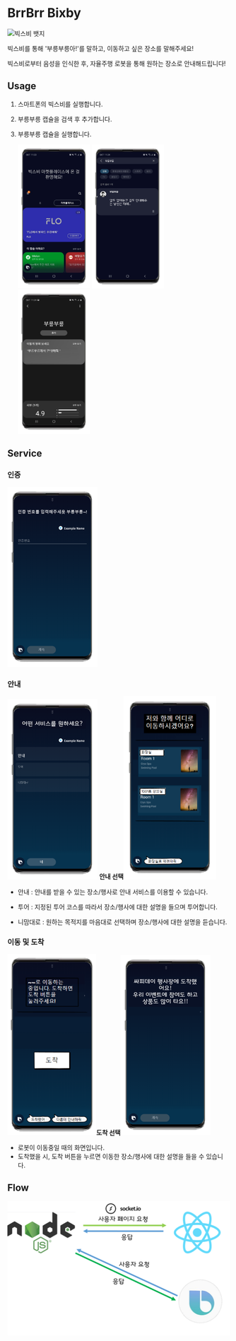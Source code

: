 # BrrBrr Bixby

![빅스비 뱃지](https://img.shields.io/badge/Bixby-8.0.1-informational) 



빅스비를 통해 '부릉부릉아!'를 말하고, 이동하고 싶은 장소를 말해주세요!

빅스비로부터 음성을 인식한 후, 자율주행 로봇을 통해 원하는 장소로 안내해드립니다!



## Usage

1. 스마트폰의 빅스비를 실행합니다.

2. 부릉부릉 캡슐을 검색 후 추가합니다.

3. 부릉부릉 캡슐을 실행합니다.

   <img src="../images/bixby_market.png" alt="bixby_market" style="zoom:40%;" />	<img src="../images/bixby_market_brr.png" alt="bixby_market_brr" style="zoom:40%;" />	<img src="../images/bixby_market_brr_2.png" alt="bixby_market_brr_2" style="zoom:40%;" />



## Service

### 인증

<img src="../images/bixby_authentication.png" alt="bixby_authentication" style="zoom:50%;" /> 

### 안내

<img src="../images/bixby_guide_type.png" alt="bixby_guide_type" style="zoom:50%;" /> **안내 선택**<img src="../images/bixby_place_list.png" alt="bixby_place_list" style="zoom:74%;" />

- 안내 : 안내를 받을 수 있는 장소/행사로 안내 서비스를 이용할 수 있습니다.

- 투어 : 지정된 투어 코스를 따라서 장소/행사에 대한 설명을 들으며 투어합니다.
- 니맘대로 : 원하는 목적지를 마음대로 선택하며 장소/행사에 대한 설명을 듣습니다.



### 이동 및 도착

<img src="../images/bixby_move.png" alt="bixby_move" style="zoom:74%;" />**도착 선택**<img src="../images/bixby_arrival.png" alt="bixby_arrival" style="zoom:50%;" />

- 로봇이 이동중일 때의 화면입니다.
- 도착했을 시, 도착 버튼을 누르면 이동한 장소/행사에 대한 설명을 들을 수 있습니다.



## Flow

![bixby_flow](../images/bixby_flow.png)


